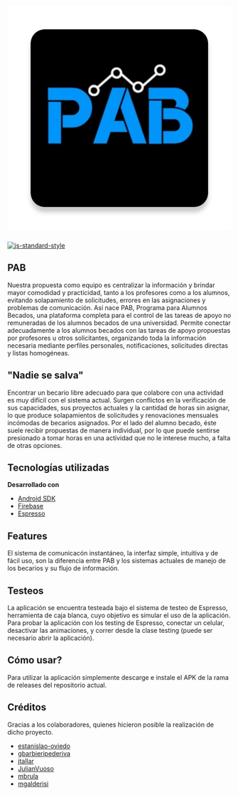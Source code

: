 # ![jtallar](logo.png)

[![js-standard-style](https://img.shields.io/badge/code%20style-standard-brightgreen.svg?style=flat)](https://github.com/feross/standard)

## PAB
Nuestra propuesta como equipo es centralizar la información y brindar mayor comodidad y practicidad, tanto a los profesores como a los alumnos, evitando solapamiento de solicitudes, errores en las asignaciones y problemas de comunicación.
Así nace PAB, Programa para Alumnos Becados, una plataforma completa para el control de las tareas de apoyo no remuneradas de los alumnos becados de una universidad. Permite conectar adecuadamente a los alumnos becados con las tareas de apoyo propuestas por profesores u otros solicitantes, organizando toda la información necesaria mediante perfiles personales, notificaciones, solicitudes directas y listas homogéneas. 

## "Nadie se salva"
Encontrar un becario libre adecuado para que colabore con una actividad es muy difícil con el sistema actual. Surgen conflictos en la verificación de sus capacidades, sus proyectos actuales y la cantidad de horas sin asignar, lo que produce solapamientos de solicitudes y renovaciones mensuales incómodas de becarios asignados. Por el lado del alumno becado, éste suele recibir propuestas de manera individual, por lo que puede sentirse presionado a tomar horas en una actividad que no le interese mucho, a falta de otras opciones. 

## Tecnologías utilizadas
<b>Desarrollado con</b>
- [Android SDK](https://developer.android.com/studio)
- [Firebase](https://firebase.google.com)
- [Espresso](https://developer.android.com/training/testing/espresso)

## Features
El sistema de comunicacón instantáneo, la interfaz simple, intuitiva y de fácil uso, son la diferencia entre PAB y los sistemas actuales de manejo de los becarios y su flujo de información.

## Testeos
La aplicación se encuentra testeada bajo el sistema de testeo de Espresso, herramienta de caja blanca, cuyo objetivo es simular el uso de la aplicación. Para probar la aplicación con los testing de Espresso, conectar un celular, desactivar las animaciones, y correr desde la clase testing (puede ser necesario abrir la aplicación).

## Cómo usar?
Para utilizar la aplicación simplemente descarge e instale el APK de la rama de releases del repositorio actual.

## Créditos
Gracias a los colaboradores, quienes hicieron posible la realización de dicho proyecto. 
- [estanislao-oviedo]()
- [gbarbieripederiva]()
- [jtallar]()
- [JulianVuoso]()
- [mbrula]()
- [mgalderisi]()
